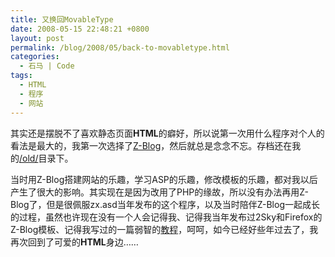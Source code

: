 ```yaml
---
title: 又换回MovableType
date: 2008-05-15 22:48:21 +0800
layout: post
permalink: /blog/2008/05/back-to-movabletype.html
categories:
  - 石马 | Code
tags:
  - HTML
  - 程序
  - 网站
---
```

其实还是摆脱不了喜欢静态页面**HTML**的癖好，所以说第一次用什么程序对个人的看法是最大的，我第一次选择了[Z-Blog][1]，然后就总是念念不忘。存档还在我的[/old/][2]目录下。

当时用Z-Blog搭建网站的乐趣，学习ASP的乐趣，修改模板的乐趣，都对我以后产生了很大的影响。其实现在是因为改用了PHP的缘故，所以没有办法再用Z-Blog了，但是很佩服zx.asd当年发布的这个程序，以及当时陪伴Z-Blog一起成长的过程，虽然也许现在没有一个人会记得我、记得我当年发布过2Sky和Firefox的Z-Blog模板、记得我写过的一篇弱智的[教程][3]，呵呵，如今已经好些年过去了，我再次回到了可爱的**HTML**身边&#8230;&#8230;

 [1]: http://www.rainbowsoft.org
 [2]: http://chenjun.com/old/
 [3]: http://bbs.rainbowsoft.org/thread-254-1-2.html